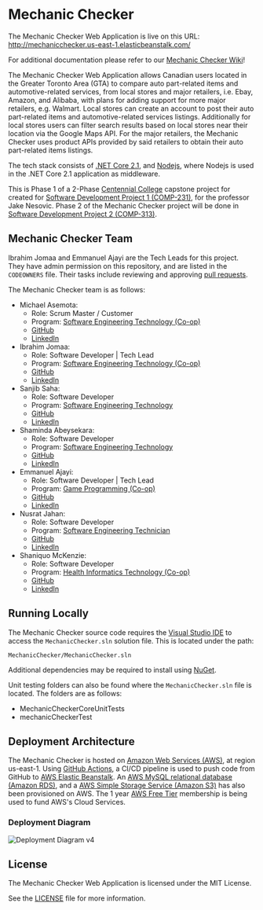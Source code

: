 # Mechanic Checker

The Mechanic Checker Web Application is live on this URL: http://mechanicchecker.us-east-1.elasticbeanstalk.com/

For additional documentation please refer to our [Mechanic Checker Wiki](https://github.com/COMP231W21-G5/Mechanic-Checker/wiki)!

The Mechanic Checker Web Application allows Canadian users located in the Greater Toronto Area (GTA) to compare auto part-related items and automotive-related services, from local stores and major retailers, i.e. Ebay, Amazon, and Alibaba, with plans for adding support for more major retailers, e.g. Walmart. Local stores can create an account to post their auto part-related items and automotive-related services listings. Additionally for local stores users can filter search results based on local stores near their location via the Google Maps API. For the major retailers, the Mechanic Checker uses product APIs provided by said retailers to obtain their auto part-related items listings. 

The tech stack consists of [.NET Core 2.1](https://docs.microsoft.com/en-us/aspnet/core/release-notes/aspnetcore-2.1?view=aspnetcore-5.0), and [Nodejs](https://nodejs.org/en/), where Nodejs is used in the .NET Core 2.1 application as middleware.

This is Phase 1 of a 2-Phase [Centennial College](https://www.centennialcollege.ca/) capstone project for created for [Software Development Project 1 (COMP-231)](https://www.centennialcollege.ca/programs-courses/full-time/course/software-development-project-i/), for the professor Jake Nesovic. Phase 2 of the Mechanic Checker project will be done in [Software Development Project 2 (COMP-313)](https://www.centennialcollege.ca/programs-courses/full-time/course/software-development-project-2-COMP-313/).

## Mechanic Checker Team

Ibrahim Jomaa and Emmanuel Ajayi are the Tech Leads for this project. They have admin permission on this repository, and are listed in the `CODEOWNERS` file. Their tasks include reviewing and approving [pull requests](https://github.com/COMP231W21-G5/Mechanic-Checker/pulls).

The Mechanic Checker team is as follows:
- Michael Asemota:
    - Role: Scrum Master / Customer
    - Program: [Software Engineering Technology (Co-op)](https://www.centennialcollege.ca/programs-courses/full-time/software-engineering-technology/)
    - [GitHub](https://github.com/Asemota33)
    - [LinkedIn](https://www.linkedin.com/in/michaelasemota)
- Ibrahim Jomaa: 
    - Role: Software Developer | Tech Lead
    - Program: [Software Engineering Technology (Co-op)](https://www.centennialcollege.ca/programs-courses/full-time/software-engineering-technology/)
    - [GitHub](https://github.com/Function-0)
    - [LinkedIn](https://www.linkedin.com/in/ibrahim-jomaa/)
- Sanjib Saha: 
    - Role: Software Developer
    - Program: [Software Engineering Technology](https://www.centennialcollege.ca/programs-courses/full-time/software-engineering-technology/)
    - [GitHub](https://github.com/SanjibSaha27)
    - [LinkedIn](https://www.linkedin.com/in/sanjib-saha-79914b1bb/)
- Shaminda Abeysekara: 
    - Role: Software Developer
    - Program: [Software Engineering Technology](https://www.centennialcollege.ca/programs-courses/full-time/software-engineering-technology/)
    - [GitHub](https://github.com/Shaminda1017)
    - [LinkedIn](https://www.linkedin.com/in/shamindaabeysekara)
- Emmanuel Ajayi: 
    - Role: Software Developer | Tech Lead
    - Program: [Game Programming (Co-op)](https://www.centennialcollege.ca/programs-courses/full-time/game-programming/)
    - [GitHub](https://github.com/Dami908)
    - [LinkedIn](https://www.linkedin.com/in/emmalare)
- Nusrat Jahan: 
    - Role: Software Developer
    - Program: [Software Engineering Technician](https://www.centennialcollege.ca/programs-courses/full-time/software-engineering-technician/)
    - [GitHub](https://github.com/nusratjt)
    - [LinkedIn](https://www.linkedin.com/in/nusrat-jahan-6047aa171/)
- Shaniquo McKenzie: 
    - Role: Software Developer
    - Program: [Health Informatics Technology (Co-op)](https://www.centennialcollege.ca/programs-courses/full-time/health-informatics-technology/)
    - [GitHub](https://github.com/shaniquo)
    - [LinkedIn](https://www.linkedin.com/in/shaniquo-mckenzie)

## Running Locally

The Mechanic Checker source code requires the [Visual Studio IDE](https://visualstudio.microsoft.com/) to access the `MechanicChecker.sln` solution file. This is located under the path: 
```
MechanicChecker/MechanicChecker.sln
```

Additional dependencies may be required to install using [NuGet](https://docs.microsoft.com/en-us/nuget/what-is-nuget).

Unit testing folders can also be found where the `MechanicChecker.sln` file is located. The folders are as follows:
- MechanicCheckerCoreUnitTests
- mechanicCheckerTest

## Deployment Architecture

The Mechanic Checker is hosted on [Amazon Web Services (AWS)](https://aws.amazon.com/), at region us-east-1. Using [GitHub Actions](https://github.com/features/actions), a CI/CD pipeline is used to push code from GitHub to [AWS Elastic Beanstalk](https://aws.amazon.com/elasticbeanstalk/). An [AWS MySQL relational database (Amazon RDS)](https://aws.amazon.com/rds/), and a [AWS Simple Storage Service (Amazon S3)](https://aws.amazon.com/s3/) has also been provisioned on AWS. The 1 year [AWS Free Tier](https://aws.amazon.com/free/) membership is being used to fund AWS's Cloud Services.

### Deployment Diagram

![Deployment Diagram v4](https://user-images.githubusercontent.com/30096267/112782808-e37bf300-901b-11eb-8018-62993253d93a.png)

## License

The Mechanic Checker Web Application is licensed under the MIT License.

See the [LICENSE](https://github.com/COMP231W21-G5/Mechanic-Checker/blob/develop/LICENSE) file for more information.


